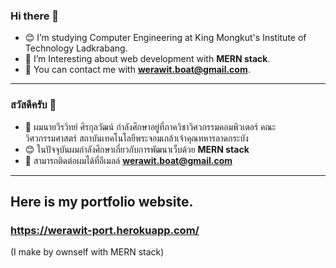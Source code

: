 ### Hi there 👋
- 😊 I’m studying Computer Engineering at King Mongkut's Institute of Technology Ladkrabang.
- 🌱 I’m Interesting about web development with **MERN stack**.
- 🍔 You can contact me with **werawit.boat@gmail.com**.

***

### สวัสดีครับ 👋
- 🍕 ผมนายวีรวิทย์ ศิรกุลวัฒน์ กำลังศึกษาอยู่ที่ภาควิชาวิศวกรรมคอมพิวเตอร์ คณะวิศวกรรมศาสตร์ สถาบันเทคโนโลยีพระจอมเกล้าเจ้าคุณทหารลาดกระบัง
- 😊 ในปัจจุบันผมกำลังศึกษาเกี่ยวกับการพัฒนาเว็บด้วย **MERN stack**
- 🎈 สามารถติดต่อผมได้ที่อีเมลล์ **werawit.boat@gmail.com**

***

## Here is my portfolio website.
### https://werawit-port.herokuapp.com/
(I make by ownself with MERN stack)

<!--
**Pansther/Pansther** is a ✨ _special_ ✨ repository because its `README.md` (this file) appears on your GitHub profile.
-->
